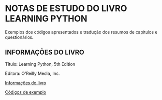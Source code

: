 # NOTAS DE ESTUDO DO LIVRO LEARNING PYTHON

Exemplos dos códigos apresentados e tradução dos resumos de capítulos e questionários.

## INFORMAÇÕES DO LIVRO

Título: Learning Python, 5th Edition

Editora:  O'Reilly Media, Inc.

[Informações do livro](https://www.oreilly.com/library/view/learning-python-5th/9781449355722/)

[Códigos de exemplo](https://resources.oreilly.com/examples/0636920028154/)
